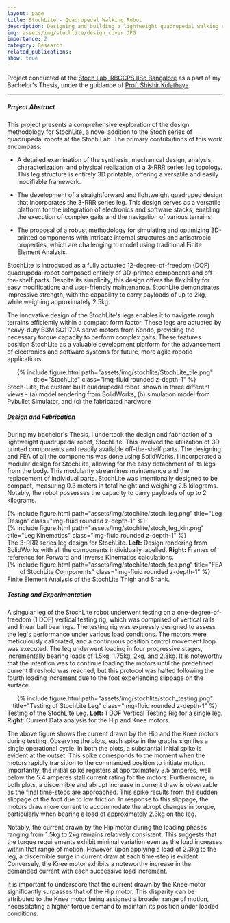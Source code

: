 ```yaml
---
layout: page
title: StochLite - Quadrupedal Walking Robot
description: Designing and building a lightweight quadrupedal walking robot using 3D printed parts and off-the-shelf components
img: assets/img/stochlite/design_cover.JPG
importance: 2
category: Research
related_publications:
show: true
---
```


Project conducted at the <a href="https://www.stochlab.com/">Stoch Lab, RBCCPS IISc Bangalore</a> as a part of my Bachelor's Thesis, under the guidance of <a href="https://www.shishirny.com/">Prof. Shishir Kolathaya</a>.

---

<h5> Project Abstract </h5>

This project presents a comprehensive exploration of the design methodology for StochLite, a novel addition to the Stoch series of quadrupedal robots at the Stoch Lab. The primary contributions of this work encompass:

- A detailed examination of the synthesis, mechanical design, analysis, characterization, and physical realization of a 3-RRR series leg topology. This leg structure is entirely 3D printable, offering a versatile and easily modifiable framework.

- The development of a straightforward and lightweight quadruped design that incorporates the 3-RRR series leg. This design serves as a versatile platform for the integration of electronics and software stacks, enabling the execution of complex gaits and the navigation of various terrains.

- The proposal of a robust methodology for simulating and optimizing 3D-printed components with intricate internal structures and anisotropic properties, which are challenging to model using traditional Finite Element Analysis.

StochLite is introduced as a fully actuated 12-degree-of-freedom (DOF) quadrupedal robot composed entirely of 3D-printed components and off-the-shelf parts. Despite its simplicity, this design offers the flexibility for easy modifications and user-friendly maintenance. StochLite demonstrates impressive strength, with the capability to carry payloads of up to 2kg, while weighing approximately 2.5kg.

The innovative design of the StochLite's legs enables it to navigate rough terrains efficiently within a compact form factor. These legs are actuated by heavy-duty B3M SC1170A servo motors from Kondo, providing the necessary torque capacity to perform complex gaits. These features position StochLite as a valuable development platform for the advancement of electronics and software systems for future, more agile robotic applications.

<div class="display: block; margin-left: auto; margin-right: auto; width: 50%;">
    <center>{% include figure.html path="assets/img/stochlite/StochLite_tile.png" title="StochLite" class="img-fluid rounded z-depth-1" %}</center>
</div>
<div class="caption">
Stoch-Lite, the custom built quadrupedal robot, shown in three different views - (a) model rendering from SolidWorks, (b) simulation model from
Pybullet Simulator, and (c) the fabricated hardware
</div>

<h5> Design and Fabrication </h5>

During my bachelor's Thesis, I undertook the design and fabrication of a lightweight quadrupedal robot, StochLite. This involved the utilization of 3D printed components and readily available off-the-shelf parts. The designing and FEA of all the components was done using SolidWorks. I incorporated a modular design for StochLite, allowing for the easy detachment of its legs from the body. This modularity streamlines maintenance and the replacement of individual parts. StochLite was intentionally designed to be compact, measuring 0.3 meters in total height and weighing 2.5 kilograms. Notably, the robot possesses the capacity to carry payloads of up to 2 kilograms.

<div class="row">
    <div class="col-sm mt-3 mt-md-0">
        {% include figure.html path="assets/img/stochlite/stoch_leg.png" title="Leg Design" class="img-fluid rounded z-depth-1" %}
    </div>
    <div class="col-sm mt-3 mt-md-0">
        {% include figure.html path="assets/img/stochlite/stoch_leg_kin.png" title="Leg Kinematics" class="img-fluid rounded z-depth-1" %}
    </div>
</div>
<div class="caption">
    The 3-RRR series leg design for StochLite. <b>Left:</b> Design rendering from SolidWorks with all the components individually labelled. <b>Right:</b> Frames of reference for Forward and Inverse Kinematics calculations.
</div>

<div class="display: block; margin-left: auto; margin-right: auto; width: 50%;">
    <center>{% include figure.html path="assets/img/stochlite/stoch_fea.png" title="FEA of StochLite Components" class="img-fluid rounded z-depth-1" %}</center>
</div>
<div class="caption">
Finite Element Analysis of the StochLite Thigh and Shank.
</div>

<h5> Testing and Experimentation</h5>

A singular leg of the StochLite robot underwent testing on a one-degree-of-freedom (1 DOF) vertical testing rig, which was comprised of vertical rails and linear ball bearings. The testing rig was expressly designed to assess the leg's performance under various load conditions. The motors were meticulously calibrated, and a continuous position control movement loop was executed. The leg underwent loading in four progressive stages, incrementally bearing loads of 1.5kg, 1.75kg, 2kg, and 2.3kg. It is noteworthy that the intention was to continue loading the motors until the predefined current threshold was reached, but this protocol was halted following the fourth loading increment due to the foot experiencing slippage on the surface.

<div class="display: block; margin-left: auto; margin-right: auto; width: 50%;">
    <center>{% include figure.html path="assets/img/stochlite/stoch_testing.png" title="Testing of StochLite Leg" class="img-fluid rounded z-depth-1" %}</center>
</div>
<div class="caption">
Testing of the StochLite Leg. <b>Left:</b> 1 DOF Vertical Testing Rig for a single leg. <b>Right:</b> Current Data analysis for the Hip and Knee motors.
</div>

The above figure shows the current drawn by the Hip and the Knee motors during testing. Observing the plots, each spike in the graphs signifies a single operational cycle. In both the plots, a substantial initial spike is evident at the outset. This spike corresponds to the moment when the motors rapidly transition to the commanded position to initiate motion. Importantly, the initial spike registers at approximately 3.5 amperes, well below the 5.4 amperes stall current rating for the motors. Furthermore, in both plots, a discernible and abrupt increase in current draw is observable as the final time-steps are approached. This spike results from the sudden slippage of the foot due to low friction. In response to this slippage, the motors draw more current to accommodate the abrupt changes in torque, particularly when bearing a load of approximately 2.3kg on the leg.

Notably, the current drawn by the Hip motor during the loading phases ranging from 1.5kg to 2kg remains relatively consistent. This suggests that the torque requirements exhibit minimal variation even as the load increases within that range of motion. However, upon applying a load of 2.3kg to the leg, a discernible surge in current draw at each time-step is evident. Conversely, the Knee motor exhibits a noteworthy increase in the demanded current with each successive load increment.

It is important to underscore that the current drawn by the Knee motor significantly surpasses that of the Hip motor. This disparity can be attributed to the Knee motor being assigned a broader range of motion, necessitating a higher torque demand to maintain its position under loaded conditions.